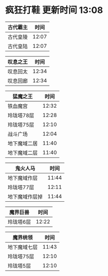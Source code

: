 # 疯狂打鞋 更新时间 13:08

| 古代霸主   | 时间    |
|--------|-------|
| 古代皇陵 | 12:07 |
| 古代皇陆 | 12:07 |

| 叹息之王   | 时间    |
|--------|-------|
| 叹息回太 | 12:34 |
| 叹息回廊 | 12:34 |

| 猛魔之王   | 时间    |
|--------|-------|
| 铁血魔宫 | 12:32 |
| 玲珑塔78层 | 12:28 |
| 玲珑塔75层 | 12:10 |
| 战斗广场 | 12:04 |
| 地下魔域二居 | 11:40 |
| 地下魔域二层 | 11:40 |

| 鬼火人马   | 时间    |
|--------|-------|
| 地下魔域作层 | 11:44 |
| 玲珑塔77层 | 12:11 |
| 地下魔域作层掉 | 11:44 |

| 魔界巨兽   | 时间    |
|--------|-------|
| 玲珑塔6层 | 12:22 |

| 魔界统领   | 时间    |
|--------|-------|
| 地下魔域七层 | 11:43 |
| 玲珑塔75层 | 12:10 |
| 玲珑塔5层 | 12:10 |